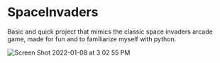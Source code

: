 # SpaceInvaders
Basic and quick project that mimics the classic space invaders arcade game, made for fun and to familiarize myself with python.

![Screen Shot 2022-01-08 at 3 02 55 PM](https://user-images.githubusercontent.com/57304403/148658181-5d866021-1479-4f1e-8d0a-a1c0e169ef69.png)
